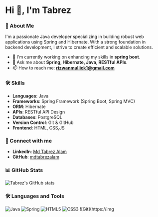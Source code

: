 # Hi 👋, I'm  Tabrez

### 🚀 About Me
I'm a passionate Java developer specializing in building robust web applications using Spring and Hibernate. With a strong foundation in backend development, I strive to create efficient and scalable solutions.

- 🔭 I'm currently working on enhancing my skills in **spring boot**.
- 💬 Ask me about **Spring, Hibernate, Java, RESTful APIs**.
- 📫 How to reach me: **[rizwanmullick1@gmail.com](mailto:rizwanmullick1@gmail.com)**

### 🛠️ Skills
- **Languages**: Java
- **Frameworks**: Spring Framework (Spring Boot, Spring MVC)
- **ORM**: Hibernate
- **APIs**: RESTful API Design
- **Databases**: PostgreSQL
- **Version Control**: Git & GitHub
- **Frontend**: HTML, CSS,JS

### 🔗 Connect with me
- **LinkedIn**: [Md Tabrez Alam](https://www.linkedin.com/in/md-tabrez-alam-13b0481b1/)
- **GitHub**: [mdtabrezalam](https://github.com/Tabrez2)

### 📊 GitHub Stats
![Tabrez's GitHub stats](https://github-readme-stats.vercel.app/api?username=Tabrez2&show_icons=true&theme=radical)

### 🛠️ Languages and Tools
![Java](https://img.shields.io/badge/Java-ED8B00?style=for-the-badge&logo=java&logoColor=white)
![Spring](https://img.shields.io/badge/Spring-6DB33F?style=for-the-badge&logo=spring&logoColor=white)
![HTML5](https://img.shields.io/badge/HTML5-E34F26?style=for-the-badge&logo=html5&logoColor=white)
![CSS3](https://img.shields.io/badge/CSS3-1572B6?style=for-the-badge&logo=css3&logoColor=white)
![Git](https://img
